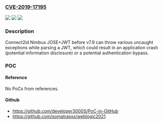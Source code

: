 ### [CVE-2019-17195](https://cve.mitre.org/cgi-bin/cvename.cgi?name=CVE-2019-17195)
![](https://img.shields.io/static/v1?label=Product&message=n%2Fa&color=blue)
![](https://img.shields.io/static/v1?label=Version&message=n%2Fa&color=blue)
![](https://img.shields.io/static/v1?label=Vulnerability&message=n%2Fa&color=brighgreen)

### Description

Connect2id Nimbus JOSE+JWT before v7.9 can throw various uncaught exceptions while parsing a JWT, which could result in an application crash (potential information disclosure) or a potential authentication bypass.

### POC

#### Reference
No PoCs from references.

#### Github
- https://github.com/developer3000S/PoC-in-GitHub
- https://github.com/somatrasss/weblogic2021

